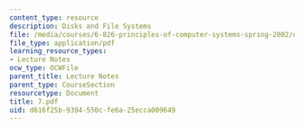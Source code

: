 ```yaml
---
content_type: resource
description: Disks and File Systems
file: /media/courses/6-826-principles-of-computer-systems-spring-2002/d616f25b9394550cfe6a25ecca009649_7.pdf
file_type: application/pdf
learning_resource_types:
- Lecture Notes
ocw_type: OCWFile
parent_title: Lecture Notes
parent_type: CourseSection
resourcetype: Document
title: 7.pdf
uid: d616f25b-9394-550c-fe6a-25ecca009649
---
```


